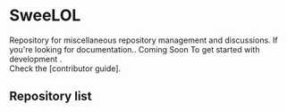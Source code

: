 # SweeLOL
Repository for miscellaneous repository management and discussions.
If you're looking for documentation.. Coming Soon
To get started with development . \
Check the [contributor guide].

## Repository list
